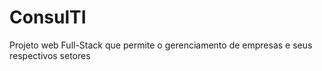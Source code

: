 # ConsulTI
Projeto web Full-Stack que permite o gerenciamento de empresas e seus respectivos setores
